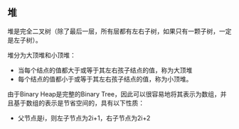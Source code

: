 
## 堆
堆是完全二叉树（除了最后一层，所有层都有左右子树，如果只有一颗子树，一定是左子树）。

堆分为大顶堆和小顶堆：
* 当每个结点的值都大于或等于其左右孩子结点的值，称为大顶堆
* 每个结点的值都小于或等于其左右孩子结点的值，称为小顶堆。




由于Binary Heap是完整的Binary Tree，因此可以很容易地将其表示为数组，并且基于数组的表示是节省空间的，具有以下性质：
* 父节点是i，则左子节点为2i+1，右子节点为2i+2